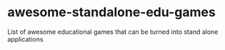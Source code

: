 # awesome-standalone-edu-games
List of awesome educational games that can be turned into stand alone applications
